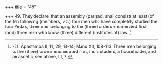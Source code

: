 +++
title = "49"

+++
49. They declare, that an assembly (pariṣad, shall consist) at least (of the ten following (members, viz.) four men who have completely studied the four Vedas, three men belonging to the (three) orders enumerated first, (and) three men who know (three) different (institutes of) law. [^45] 


[^45]:  -51. Āpastamba II, 11, 29, 13-14; Manu XII, 108-113. Three men belonging to the (three) orders enumerated first, i.e. a student, a householder, and an ascetic, see above, III, 2.
